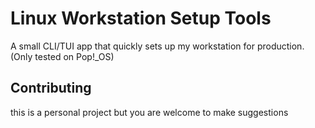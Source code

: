 # Linux Workstation Setup Tools

A small CLI/TUI app that quickly sets up my workstation for production. (Only tested on Pop!\_OS)


## Contributing

this is a personal project but you are welcome to make suggestions